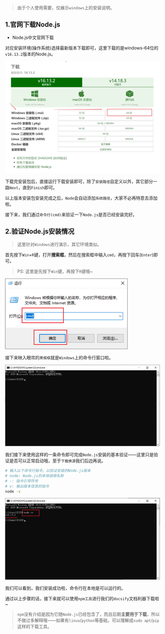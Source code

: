 > 由于个人使用需要，仅展示`windows`上的安装说明。

## 1.官网下载Node.js

- <a link="http://nodejs.cn/download/">Node.js中文官网下载</a>

对应安装环境(操作系统)选择最新版本下载即可，这里下载的是windows-64位的`v16.13.2`版本的Node.js。

![image-20220119183403844](安装Node_js.assets/image-20220119183403844.png)

下载完安装包后，直接运行下载安装即可，除了`安装路径`自定义以外，其它部分一路`Next`，直到`Finish`即可。

以上版本安装包安装完成之后，`Node`会自动添加`系统路径`，大家不必再特意去添加啦。

接下来，我们通过`命令行(cmd)`来验证一下`Node.js`是否已经安装完好。

## 2.验证Node.js安装情况

> 这里针对`Windows`进行演示，其它环境类似。

首先按下`Win`+`R`键，打开**搜索框**，然后在搜索框中输入`cmd`，再按下回车(`Enter`)即可。

> PS: 这里是先按下`Win`键，再按下`R`键哦~

![image-20220119184318480](安装Node_js.assets/image-20220119184318480.png)

接下来映入眼帘的`黑框框`就是`Windows`上的命令行窗口啦。

![image-20220119184538445](安装Node_js.assets/image-20220119184538445.png)

我们接下来使用这样的一条命令即可完成`Node.js`安装的基本验证——这里只是验证是否可以正常启动哦，至于`下载换源`我们后边再说。

```bash
# 输入以下命令行指令，以验证安装的Node.js版本
# node: Node.js的本地调用名称
# -: 指令引导符号
# v: 输出版本信息的指令
node -v
```

![image-20220119184802118](安装Node_js.assets/image-20220119184802118.png)

我们可以看到，我们安装成功啦，命令行在本地是可以运行的。

通过以上步骤的话，接下来就可以使用`npm工具`进行我们的`docsify`文档利器下载啦~

> `npm`没有介绍是因为它随`Node.js`已经包含了，而且后期**主要用于下载**，所以不做过多解释哦——如果有`linux`/`python`等基础，可以理解成`sudo apt`/`pip`这样的下载工具。


